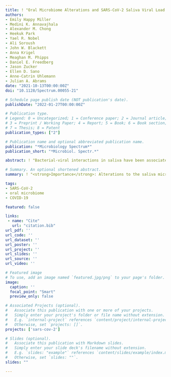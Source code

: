 ```yaml
---
title: ! "Oral Microbiome Alterations and SARS-CoV-2 Saliva Viral Load in Patients with COVID-19"
authors:
- Emily Happy Miller
- Medini K. Annavajhala
- Alexander M. Chong
- Heekuk Park
- Yael R. Nobel
- Ali Soroush
- John W. Blackett
- Anna Krigel
- Meaghan M. Phipps
- Daniel E. Freedberg
- Jason Zucker
- Ellen D. Sano
- Anne-Catrin Uhlemann
- Julian A. Abrams
date: "2021-10-13T00:00:00Z"
doi: "10.1128/Spectrum.00055-21"

# Schedule page publish date (NOT publication's date).
publishDate: "2022-01-27T00:00:00Z"

# Publication type.
# Legend: 0 = Uncategorized; 1 = Conference paper; 2 = Journal article;
# 3 = Preprint / Working Paper; 4 = Report; 5 = Book; 6 = Book section;
# 7 = Thesis; 8 = Patent
publication_types: ["2"]

# Publication name and optional abbreviated publication name.
publication: "*Microbiology Spectrum*"
publication_short: "*Microbiol. Spectr.*"

abstract: ! "Bacterial-viral interactions in saliva have been associated with morbidity and mortality for respiratory viruses such as influenza and SARS-CoV. However, such transkingdom relationships during SARS-CoV-2 infection are currently unknown. Here, we aimed to elucidate the relationship between saliva microbiota and SARS-CoV-2 in a cohort of newly hospitalized COVID-19 patients and controls. We used 16S rRNA sequencing to compare microbiome diversity and taxonomic composition between COVID-19 patients (n=53) and controls (n=59) and based on saliva SARS-CoV-2 viral load as measured using reverse transcription PCR (RT-PCR). The saliva microbiome did not differ markedly between COVID-19 patients and controls. However, we identified significant differential abundance of numerous taxa based on saliva SARS-CoV-2 viral load, including multiple species within *Streptococcus* and *Prevotella*."

# Summary. An optional shortened abstract.
summary: ! "<strong>Importance</strong>: Alterations to the saliva microbiome based on SARS-CoV-2 viral load indicate potential biologically relevant bacterial-viral relationships which may affect clinical outcomes in COVID-19 disease."

tags:
- SARS-CoV-2
- oral microbiome
- COVID-19

featured: false

links:
 - name: "Cite"
   url: "citation.bib"
url_pdf: ''
url_code: ''
url_dataset: ''
url_poster: ''
url_project: ''
url_slides: ''
url_source: ''
url_video: ''

# Featured image
# To use, add an image named `featured.jpg/png` to your page's folder. 
image:
  caption: ''
  focal_point: "Smart"
  preview_only: false

# Associated Projects (optional).
#   Associate this publication with one or more of your projects.
#   Simply enter your project's folder or file name without extension.
#   E.g. `internal-project` references `content/project/internal-project/index.md`.
#   Otherwise, set `projects: []`.
projects: ['sars-cov-2']

# Slides (optional).
#   Associate this publication with Markdown slides.
#   Simply enter your slide deck's filename without extension.
#   E.g. `slides: "example"` references `content/slides/example/index.md`.
#   Otherwise, set `slides: ""`.
slides: ""

---
```

